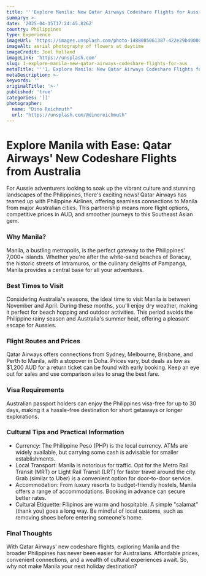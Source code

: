 ```yaml
---
title: '''Explore Manila: New Qatar Airways Codeshare Flights for Aussies'''
summary: >-
date: '2025-04-15T17:24:45.826Z'
country: Philippines
type: Experience
imageUrl: 'https://images.unsplash.com/photo-1488085061387-422e29b40080'
imageAlt: aerial photography of flowers at daytime
imageCredit: Joel Holland
imageLink: 'https://unsplash.com'
slug: 1-explore-manila-new-qatar-airways-codeshare-flights-for-aus
metaTitle: '''1. Explore Manila: New Qatar Airways Codeshare Flights for Aussies'''
metaDescription: >-
keywords: ''
originalTitle: '>-'
published: 'true'
categories: '[]'
photographer:
  name: "Dino Reichmuth"
  url: "https://unsplash.com/@dinoreichmuth"
---
```








# Explore Manila with Ease: Qatar Airways' New Codeshare Flights from Australia

For Aussie adventurers looking to soak up the vibrant culture and stunning landscapes of the Philippines, there's exciting news! Qatar Airways has teamed up with Philippine Airlines, offering seamless connections to Manila from major Australian cities. This partnership means more flight options, competitive prices in AUD, and smoother journeys to this Southeast Asian gem.

### Why Manila?

Manila, a bustling metropolis, is the perfect gateway to the Philippines' 7,000+ islands. Whether you're after the white-sand beaches of Boracay, the historic streets of Intramuros, or the culinary delights of Pampanga, Manila provides a central base for all your adventures.

### Best Times to Visit

Considering Australia's seasons, the ideal time to visit Manila is between November and April. During these months, you'll enjoy dry weather, making it perfect for beach hopping and outdoor activities. This period avoids the Philippine rainy season and Australia's summer heat, offering a pleasant escape for Aussies.

### Flight Routes and Prices

Qatar Airways offers connections from Sydney, Melbourne, Brisbane, and Perth to Manila, with a stopover in Doha. Prices vary, but deals as low as $1,200 AUD for a return ticket can be found with early booking. Keep an eye out for sales and use comparison sites to snag the best fare.

### Visa Requirements

Australian passport holders can enjoy the Philippines visa-free for up to 30 days, making it a hassle-free destination for short getaways or longer explorations.

### Cultural Tips and Practical Information

- Currency: The Philippine Peso (PHP) is the local currency. ATMs are widely available, but carrying some cash is advisable for smaller establishments.
- Local Transport: Manila is notorious for traffic. Opt for the Metro Rail Transit (MRT) or Light Rail Transit (LRT) for faster travel around the city. Grab (similar to Uber) is a convenient option for door-to-door service.
- Accommodation: From luxury resorts to budget-friendly hostels, Manila offers a range of accommodations. Booking in advance can secure better rates.
- Cultural Etiquette: Filipinos are warm and hospitable. A simple "salamat" (thank you) goes a long way. Be mindful of local customs, such as removing shoes before entering someone's home.

### Final Thoughts

With Qatar Airways' new codeshare flights, exploring Manila and the broader Philippines has never been easier for Australians. Affordable prices, convenient connections, and a wealth of cultural experiences await. So, why not make Manila your next holiday destination?
